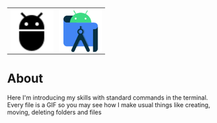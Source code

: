 
<table align="center" style="border-width:0">
<tr style="border-width:0">
<th><img align="center" alt="Ubuntu" title="Ubuntu" width="100px" src="./Sourses/adb.svg"/></th>

 <th><img align="center" alt="Jira" title="Jira" width="100px" src="./Sourses/androidstudio-original.svg"/></th>
</tr>
</table>

# About 
Here I'm introducing my skills with standard commands in the terminal. Every file is a GIF so you may see how I make usual things like creating, moving, deleting folders and files
